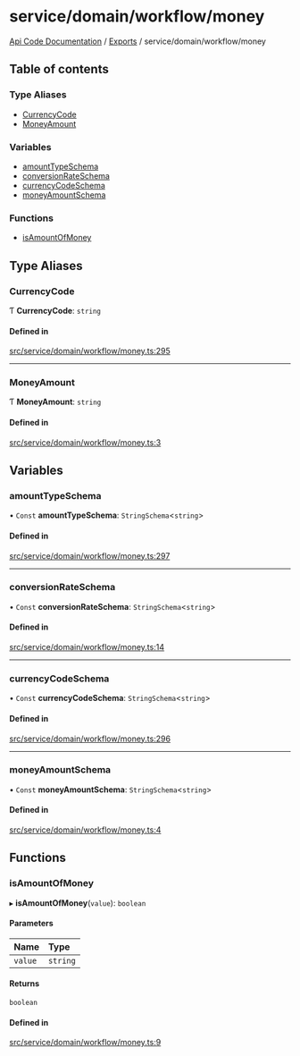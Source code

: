 # service/domain/workflow/money
 
[Api Code Documentation](../README.md) / [Exports](../modules.md) / service/domain/workflow/money

## Table of contents

### Type Aliases

- [CurrencyCode](service_domain_workflow_money.md#currencycode)
- [MoneyAmount](service_domain_workflow_money.md#moneyamount)

### Variables

- [amountTypeSchema](service_domain_workflow_money.md#amounttypeschema)
- [conversionRateSchema](service_domain_workflow_money.md#conversionrateschema)
- [currencyCodeSchema](service_domain_workflow_money.md#currencycodeschema)
- [moneyAmountSchema](service_domain_workflow_money.md#moneyamountschema)

### Functions

- [isAmountOfMoney](service_domain_workflow_money.md#isamountofmoney)

## Type Aliases

### CurrencyCode

Ƭ **CurrencyCode**: `string`

#### Defined in

[src/service/domain/workflow/money.ts:295](https://github.com/openkfw/TruBudget/blob/e3c318d/api/src/service/domain/workflow/money.ts#L295)

___

### MoneyAmount

Ƭ **MoneyAmount**: `string`

#### Defined in

[src/service/domain/workflow/money.ts:3](https://github.com/openkfw/TruBudget/blob/e3c318d/api/src/service/domain/workflow/money.ts#L3)

## Variables

### amountTypeSchema

• `Const` **amountTypeSchema**: `StringSchema`\<`string`\>

#### Defined in

[src/service/domain/workflow/money.ts:297](https://github.com/openkfw/TruBudget/blob/e3c318d/api/src/service/domain/workflow/money.ts#L297)

___

### conversionRateSchema

• `Const` **conversionRateSchema**: `StringSchema`\<`string`\>

#### Defined in

[src/service/domain/workflow/money.ts:14](https://github.com/openkfw/TruBudget/blob/e3c318d/api/src/service/domain/workflow/money.ts#L14)

___

### currencyCodeSchema

• `Const` **currencyCodeSchema**: `StringSchema`\<`string`\>

#### Defined in

[src/service/domain/workflow/money.ts:296](https://github.com/openkfw/TruBudget/blob/e3c318d/api/src/service/domain/workflow/money.ts#L296)

___

### moneyAmountSchema

• `Const` **moneyAmountSchema**: `StringSchema`\<`string`\>

#### Defined in

[src/service/domain/workflow/money.ts:4](https://github.com/openkfw/TruBudget/blob/e3c318d/api/src/service/domain/workflow/money.ts#L4)

## Functions

### isAmountOfMoney

▸ **isAmountOfMoney**(`value`): `boolean`

#### Parameters

| Name | Type |
| :------ | :------ |
| `value` | `string` |

#### Returns

`boolean`

#### Defined in

[src/service/domain/workflow/money.ts:9](https://github.com/openkfw/TruBudget/blob/e3c318d/api/src/service/domain/workflow/money.ts#L9)
